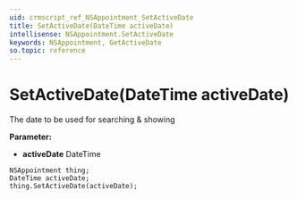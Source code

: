 ```yaml
---
uid: crmscript_ref_NSAppointment_SetActiveDate
title: SetActiveDate(DateTime activeDate)
intellisense: NSAppointment.SetActiveDate
keywords: NSAppointment, GetActiveDate
so.topic: reference
---
```


# SetActiveDate(DateTime activeDate)

The date to be used for searching & showing

**Parameter:** 
* **activeDate** DateTime

```crmscript
NSAppointment thing;
DateTime activeDate;
thing.SetActiveDate(activeDate);
```


